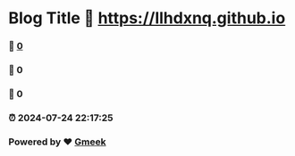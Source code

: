 # Blog Title :link: https://llhdxnq.github.io 
### :page_facing_up: [0](https://llhdxnq.github.io/tag.html) 
### :speech_balloon: 0 
### :hibiscus: 0 
### :alarm_clock: 2024-07-24 22:17:25 
### Powered by :heart: [Gmeek](https://github.com/Meekdai/Gmeek)
